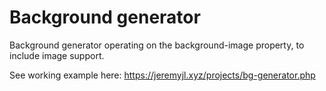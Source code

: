 # Background generator
Background generator operating on the <body> background-image property, to include image support. 

See working example here: https://jeremyjl.xyz/projects/bg-generator.php 